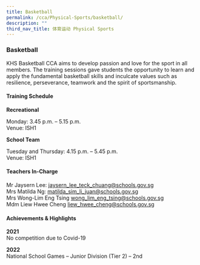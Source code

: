 ```yaml
---
title: Basketball
permalink: /cca/Physical-Sports/basketball/
description: ""
third_nav_title: 体育运动 Physical Sports
---
```



### Basketball

KHS Basketball CCA aims to develop passion and love for the sport in all members. The training sessions gave students the opportunity to learn and apply the fundamental basketball skills and inculcate values such as resilience, perseverance, teamwork and the spirit of sportsmanship.  
  

#### Training Schedule

**Recreational**

Monday: 3.45 p.m. – 5.15 p.m.<br>
Venue: ISH1

  

**School Team**

Tuesday and Thursday: 4.15 p.m. – 5.45 p.m.<br>
Venue: ISH1

#### Teachers In-Charge

Mr Jaysern Lee: [jaysern\_lee\_teck\_chuang@schools.gov.sg](mailto:jaysern_lee_teck_chuang@schools.gov.sg)<br>
Mrs Matilda Ng: [matilda\_sim\_li\_juan@schools.gov.sg](mailto:matilda_sim_li_juan@schools.gov.sg)<br>
Mrs Wong-Lim Eng Tsing [wong\_lim\_eng\_tsing@schools.gov.sg](mailto:wong_lim_eng_tsing@schools.gov.sg)<br>
Mdm Liew Hwee Cheng [liew\_hwee\_cheng@schools.gov.sg](mailto:liew_hwee_cheng@schools.gov.sg)

#### Achievements & Highlights

**2021**<br>
No competition due to Covid-19

  

**2022**<br>
National School Games – Junior Division (Tier 2) – 2nd